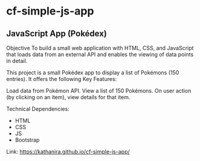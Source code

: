 # cf-simple-js-app
## JavaScript App (Pokédex)

Objective
To build a small web application with HTML, CSS, and JavaScript that loads data from an external API and enables the viewing of data points in detail.



This project is a small Pokédex app to display a list of Pokémons (150 entries). It offers the following Key Features:

Load data from Pokémon API.
View a list of 150 Pokémons.
On user action (by clicking on an item), view details for that item.


Technical Dependencies:

- HTML
- CSS
- JS
- Bootstrap

Link:
https://kathanira.github.io/cf-simple-js-app/
